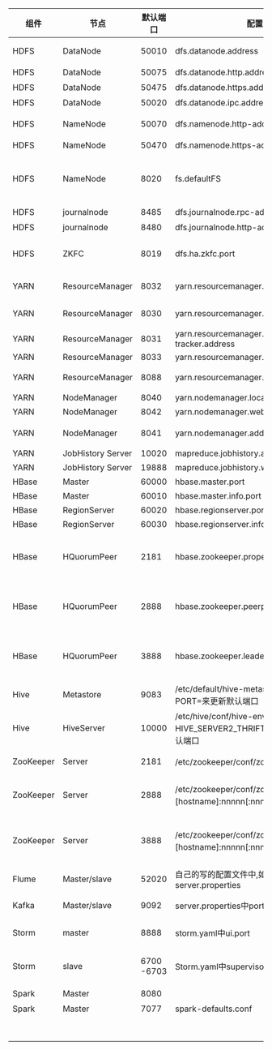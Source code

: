 | 组件      | 节点              | 默认端口   | 配置                                                         | 用途说明                                                     |
| --------- | ----------------- | ---------- | ------------------------------------------------------------ | ------------------------------------------------------------ |
| HDFS      | DataNode          | 50010      | dfs.datanode.address                                         | datanode服务端口，用于数据传输                               |
| HDFS      | DataNode          | 50075      | dfs.datanode.http.address                                    | http服务的端口                                               |
| HDFS      | DataNode          | 50475      | dfs.datanode.https.address                                   | https服务的端口                                              |
| HDFS      | DataNode          | 50020      | dfs.datanode.ipc.address                                     | ipc服务的端口                                                |
| HDFS      | NameNode          | 50070      | dfs.namenode.http-address                                    | http服务的端口(web界面)                                      |
| HDFS      | NameNode          | 50470      | dfs.namenode.https-address                                   | https服务的端口                                              |
| HDFS      | NameNode          | 8020       | fs.defaultFS                                                 | 接收Client连接的RPC端口，用于获取文件系统metadata信息。      |
| HDFS      | journalnode       | 8485       | dfs.journalnode.rpc-address                                  | RPC服务                                                      |
| HDFS      | journalnode       | 8480       | dfs.journalnode.http-address                                 | HTTP服务                                                     |
| HDFS      | ZKFC              | 8019       | dfs.ha.zkfc.port                                             | ZooKeeper FailoverController，用于NN HA                      |
| YARN      | ResourceManager   | 8032       | yarn.resourcemanager.address                                 | RM的applications manager(ASM)端口                            |
| YARN      | ResourceManager   | 8030       | yarn.resourcemanager.scheduler.address                       | scheduler组件的IPC端口                                       |
| YARN      | ResourceManager   | 8031       | yarn.resourcemanager.resource-tracker.address                | IPC                                                          |
| YARN      | ResourceManager   | 8033       | yarn.resourcemanager.admin.address                           | IPC                                                          |
| YARN      | ResourceManager   | 8088       | yarn.resourcemanager.webapp.address                          | WebUI的http服务端口                                          |
| YARN      | NodeManager       | 8040       | yarn.nodemanager.localizer.address                           | localizer IPC                                                |
| YARN      | NodeManager       | 8042       | yarn.nodemanager.webapp.address                              | http服务端口                                                 |
| YARN      | NodeManager       | 8041       | yarn.nodemanager.address                                     | NM中container manager的端口                                  |
| YARN      | JobHistory Server | 10020      | mapreduce.jobhistory.address                                 | IPC                                                          |
| YARN      | JobHistory Server | 19888      | mapreduce.jobhistory.webapp.address                          | http服务端口                                                 |
| HBase     | Master            | 60000      | hbase.master.port                                            | IPC                                                          |
| HBase     | Master            | 60010      | hbase.master.info.port                                       | http服务端口                                                 |
| HBase     | RegionServer      | 60020      | hbase.regionserver.port                                      | IPC                                                          |
| HBase     | RegionServer      | 60030      | hbase.regionserver.info.port                                 | http服务端口                                                 |
| HBase     | HQuorumPeer       | 2181       | hbase.zookeeper.property.clientPort                          | HBase-managed ZK mode，使用独立的ZooKeeper集群则不会启用该端口。 |
| HBase     | HQuorumPeer       | 2888       | hbase.zookeeper.peerport                                     | HBase-managed ZK mode，使用独立的ZooKeeper集群则不会启用该端口。 |
| HBase     | HQuorumPeer       | 3888       | hbase.zookeeper.leaderport                                   | HBase-managed ZK mode，使用独立的ZooKeeper集群则不会启用该端口。 |
| Hive      | Metastore         | 9083       | /etc/default/hive-metastore中export PORT=<port>来更新默认端口 |                                                              |
| Hive      | HiveServer        | 10000      | /etc/hive/conf/hive-env.sh中export HIVE_SERVER2_THRIFT_PORT=<port>来更新默认端口 |                                                              |
| ZooKeeper | Server            | 2181       | /etc/zookeeper/conf/zoo.cfg中clientPort=<port>               | 对客户端提供服务的端口                                       |
| ZooKeeper | Server            | 2888       | /etc/zookeeper/conf/zoo.cfg中server.x=[hostname]:nnnnn[:nnnnn]，标蓝部分 | follower用来连接到leader，只在leader上监听该端口。           |
| ZooKeeper | Server            | 3888       | /etc/zookeeper/conf/zoo.cfg中server.x=[hostname]:nnnnn[:nnnnn]，标蓝部分 | 用于leader选举的。只在electionAlg是1,2或3(默认)时需要。      |
| Flume     | Master/slave      | 52020      | 自己的写的配置文件中,如:flume-server.properties              | 消息传递端口                                                 |
| Kafka     | Master/slave      | 9092       | server.properties中port属性                                  | kafka对外提供服务,消息传递                                   |
| Storm     | master            | 8888       | storm.yaml中ui.port                                          | ui进程所用端口(自己修改)                                     |
| Storm     | slave             | 6700 -6703 | Storm.yaml中supervisor.slots.ports:                          | 可以自己配置,一个端口指定一台电脑,supervisor进程             |
| Spark     | Master            | 8080       |                                                              | SparkUI端口                                                  |
| Spark     | Master            | 7077       | spark-defaults.conf                                          | Spark集群运行端口                                            |
|           |                   |            |                                                              |                                                              |
|           |                   |            |                                                              |                                                              |
|           |                   |            |                                                              |                                                              |
|           |                   |            |                                                              |                                                              |
|           |                   |            |                                                              |                                                              |
|           |                   |            |                                                              |                                                              |
|           |                   |            |                                                              |                                                              |
|           |                   |            |                                                              |                                                              |